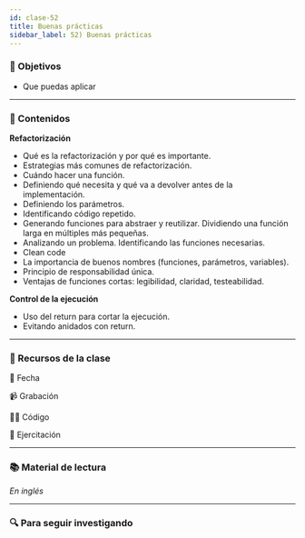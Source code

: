 ```yaml
---
id: clase-52
title: Buenas prácticas
sidebar_label: 52) Buenas prácticas
---
```


### 🏁 Objetivos

- Que puedas aplicar

---

### 📝 Contenidos

**Refactorización**

- Qué es la refactorización y por qué es importante.
- Estrategias más comunes de refactorización.
- Cuándo hacer una función.
- Definiendo qué necesita y qué va a devolver antes de la implementación.
- Definiendo los parámetros.
- Identificando código repetido.
- Generando funciones para abstraer y reutilizar. Dividiendo una función larga en múltiples más pequeñas.
- Analizando un problema. Identificando las funciones necesarias.
- Clean code
- La importancia de buenos nombres (funciones, parámetros, variables).
- Principio de responsabilidad única.
- Ventajas de funciones cortas: legibilidad, claridad, testeabilidad.

**Control de la ejecución**

- Uso del return para cortar la ejecución.
- Evitando anidados con return.

---

### 🚀 Recursos de la clase

📆 Fecha

📹 Grabación

👩‍💻 Código

💪 Ejercitación

---

### 📚 Material de lectura

_En inglés_

---

### 🔍 Para seguir investigando
